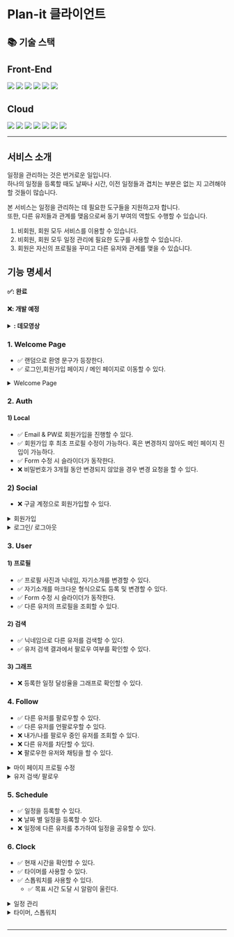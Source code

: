 # Plan-it 클라이언트 
## 📚 기술 스택
<h2>Front-End</h2>
<div>
<img src="https://img.shields.io/badge/React-61DAFB?style=for-the-badge&logo=React&logoColor=white">
<img src="https://img.shields.io/badge/Next.js-000000?style=for-the-badge&logo=Next.js&logoColor=white">
<img src="https://img.shields.io/badge/typescript-3178C6?style=for-the-badge&logo=typescript&logoColor=white">
<img src="https://img.shields.io/badge/Tailwind CSS-06B6D4?style=for-the-badge&logo=Tailwind CSS&logoColor=white">
<img src="https://img.shields.io/badge/React Query-FF4154?style=for-the-badge&logo=React Query&logoColor=white">
<img src="https://img.shields.io/badge/React Hook Form-EC5990?style=for-the-badge&logo=ReactHookForm&logoColor=white">
</div>

<h2>Cloud</h2>
<div>
<img src="https://img.shields.io/badge/ec2-FF9900?style=for-the-badge&logo=amazonec2&logoColor=white"> 
<img src="https://img.shields.io/badge/rds-527FFF?style=for-the-badge&logo=amazonrds&logoColor=white">
<img src="https://img.shields.io/badge/cloudwatch-FF4F8B?style=for-the-badge&logo=amazoncloudwatch&logoColor=white">
<img src="https://img.shields.io/badge/s3-569A31?style=for-the-badge&logo=amazons3&logoColor=white">
<img src="https://img.shields.io/badge/api%20gateway-FF4F8B?style=for-the-badge&logo=amazonapigateway&logoColor=white">
<img src="https://img.shields.io/badge/lambda-FF9900?style=for-the-badge&logo=awslambda&logoColor=white">
<img src="https://img.shields.io/badge/Docker-2496ED?style=for-the-badge&logo=Docker&logoColor=white">
</div>
<hr>

## 서비스 소개
일정을 관리하는 것은 번거로운 일입니다.  
하나의 일정을 등록할 때도 날짜나 시간, 이전 일정들과 겹치는 부분은 없는 지 고려해야할 것들이 많습니다.  

본 서비스는 일정을 관리하는 데 필요한 도구들을 지원하고자 합니다.  
또한, 다른 유저들과 관계를 맺음으로써 동기 부여의 역할도 수행할 수 있습니다.

1. 비회원, 회원 모두 서비스를 이용할 수 있습니다.
2. 비회원, 회원 모두 일정 관리에 필요한 도구를 사용할 수 있습니다.
3. 회원은 자신의 프로필을 꾸미고 다른 유저와 관계를 맺을 수 있습니다.  


## 기능 명세서
#### ✅: 완료
#### ❌: 개발 예정
#### <details><summary>: 데모영상</summary></details>

### 1. Welcome Page
- ✅ 랜덤으로 환영 문구가 등장한다.
- ✅ 로그인,회원가입 페이지 / 메인 페이지로 이동할 수 있다.

<details><summary>Welcome Page</summary>
<img src="https://github.com/HYK424/Elice-SW3-Schedule_Monster/assets/88307030/c19d09a8-9fec-4178-9ae3-033c6d970ba0">
</details>  
  
### 2. Auth
#### 1) Local
- ✅ Email & PW로 회원가입을 진행할 수 있다.
- ✅ 회원가입 후 최초 프로필 수정이 가능하다. 혹은 변경하지 않아도 메인 페이지 진입이 가능하다.
- ✅ Form 수정 시 슬라이더가 동작한다.
- ❌ 비밀번호가 3개월 동안 변경되지 않았을 경우 변경 요청을 할 수 있다.

### 2) Social
- ❌ 구글 계정으로 회원가입할 수 있다.

<details><summary>회원가입</summary>
<img src="https://github.com/HYK424/Elice-SW3-Schedule_Monster/assets/88307030/64e3afe0-215a-4185-ba00-92155f637c64">
</details>
<details><summary>로그인/ 로그아웃</summary>
<img src="https://github.com/HYK424/Elice-SW3-Schedule_Monster/assets/88307030/aaf70faf-d5bf-4641-abdf-b27a284c789f">
</details>

### 3. User
#### 1) 프로필
- ✅ 프로필 사진과 닉네임, 자기소개를 변경할 수 있다.
- ✅ 자기소개를 마크다운 형식으로도 등록 및 변경할 수 있다.
- ✅ Form 수정 시 슬라이더가 동작한다.
- ✅ 다른 유저의 프로필을 조회할 수 있다.

#### 2) 검색
- ✅ 닉네임으로 다른 유저를 검색할 수 있다.
- ✅ 유저 검색 결과에서 팔로우 여부를 확인할 수 있다.

#### 3) 그래프
- ❌ 등록한 일정 달성율을 그래프로 확인할 수 있다.

### 4. Follow
- ✅ 다른 유저를 팔로우할 수 있다.
- ✅ 다른 유저를 언팔로우할 수 있다.
- ❌ 내가/나를 팔로우 중인 유저를 조회할 수 있다.
- ❌ 다른 유저를 차단할 수 있다.
- ❌ 팔로우한 유저와 채팅을 할 수 있다.

<details><summary>마이 페이지 프로필 수정</summary>
<img src="https://github.com/HYK424/Elice-SW3-Schedule_Monster/assets/88307030/8554d591-1bb3-49fd-aa0f-7c7e96476351">
</details>
<details><summary>유저 검색/ 팔로우</summary>
<img src="https://github.com/HYK424/Elice-SW3-Schedule_Monster/assets/88307030/85683c2f-6bf7-4065-b43c-73e42420cf0b">
</details>

### 5. Schedule
- ✅ 일정을 등록할 수 있다.
- ❌ 날짜 별 일정을 등록할 수 있다.
- ❌ 일정에 다른 유저를 추가하여 일정을 공유할 수 있다.

### 6. Clock
- ✅ 현재 시간을 확인할 수 있다.
- ✅ 타이머를 사용할 수 있다.
- ✅ 스톱워치를 사용할 수 있다.
  - ✅ 목표 시간 도달 시 알람이 울린다.

<details><summary>일정 관리</summary>
<img src="https://github.com/HYK424/Elice-SW3-Schedule_Monster/assets/88307030/7920cd5a-a992-4a87-bd94-72509ba42233">
</details>
<details><summary>타이머, 스톱워치</summary>
<img src="https://github.com/HYK424/Elice-SW3-Schedule_Monster/assets/88307030/7a708710-a557-49f6-a63f-c37c820518e7">
</details>

## 
<hr>
<br>
